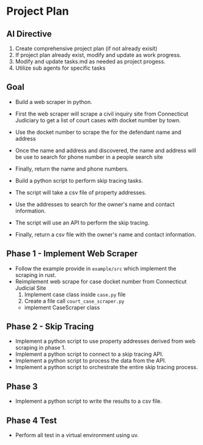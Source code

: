 # Project Plan

## AI Directive
1. Create comprehensive project plan (if not already exisit)
2. If project plan already exist, modify and update as work progress.
3. Modify and update tasks.md as needed as project progess.
4. Utilize sub agents for specific tasks

## Goal
- Build a web scraper in python.
- First the web scraper will scrape a civil inquiry site from Connecticut Judiciary to get a list of court cases with docket number by town.
- Use the docket number to scrape the for the defendant name and address 
- Once the name and address and discovered, the name and address will be use to search for phone number in a people search site
- Finally, return the name and phone numbers.

- Build a python script to perform skip tracing tasks.
- The script will take a csv file of property addresses.
- Use the addresses to search for the owner's name and contact information.
- The script will use an API to perform the skip tracing.
- Finally, return a csv file with the owner's name and contact information.

## Phase 1 - Implement Web Scraper
- Follow the example provide in `example/src` which implement the scraping in rust.
- Reimplement web scrape for case docket number from Connecticut Judicial Site 
   1. Implement case class inside `case.py` file
   2. Create a file call `court_case_scraper.py` 
     * implement CaseScraper class

## Phase 2 - Skip Tracing
- Implement a python script to use property addresses derived from web scraping in phase 1.
- Implement a python script to connect to a skip tracing API.
- Implement a python script to process the data from the API.
- Implement a python script to orchestrate the entire skip tracing process.

## Phase 3 
- Implement a python script to write the results to a csv file.

## Phase 4 Test
- Perform all test in a virtual environment using uv.

